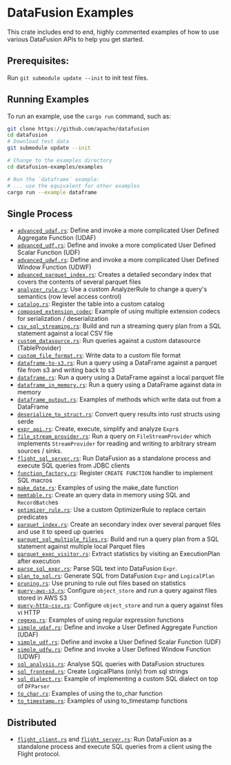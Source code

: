 <!---
  Licensed to the Apache Software Foundation (ASF) under one
  or more contributor license agreements.  See the NOTICE file
  distributed with this work for additional information
  regarding copyright ownership.  The ASF licenses this file
  to you under the Apache License, Version 2.0 (the
  "License"); you may not use this file except in compliance
  with the License.  You may obtain a copy of the License at

    http://www.apache.org/licenses/LICENSE-2.0

  Unless required by applicable law or agreed to in writing,
  software distributed under the License is distributed on an
  "AS IS" BASIS, WITHOUT WARRANTIES OR CONDITIONS OF ANY
  KIND, either express or implied.  See the License for the
  specific language governing permissions and limitations
  under the License.
-->

# DataFusion Examples

This crate includes end to end, highly commented examples of how to use
various DataFusion APIs to help you get started.

## Prerequisites:

Run `git submodule update --init` to init test files.

## Running Examples

To run an example, use the `cargo run` command, such as:

```bash
git clone https://github.com/apache/datafusion
cd datafusion
# Download test data
git submodule update --init

# Change to the examples directory
cd datafusion-examples/examples

# Run the `dataframe` example:
# ... use the equivalent for other examples
cargo run --example dataframe
```

## Single Process

- [`advanced_udaf.rs`](examples/advanced_udaf.rs): Define and invoke a more complicated User Defined Aggregate Function (UDAF)
- [`advanced_udf.rs`](examples/advanced_udf.rs): Define and invoke a more complicated User Defined Scalar Function (UDF)
- [`advanced_udwf.rs`](examples/advanced_udwf.rs): Define and invoke a more complicated User Defined Window Function (UDWF)
- [`advanced_parquet_index.rs`](examples/advanced_parquet_index.rs): Creates a detailed secondary index that covers the contents of several parquet files
- [`analyzer_rule.rs`](examples/analyzer_rule.rs): Use a custom AnalyzerRule to change a query's semantics (row level access control)
- [`catalog.rs`](examples/catalog.rs): Register the table into a custom catalog
- [`composed_extension_codec`](examples/composed_extension_codec.rs): Example of using multiple extension codecs for serialization / deserialization
- [`csv_sql_streaming.rs`](examples/csv_sql_streaming.rs): Build and run a streaming query plan from a SQL statement against a local CSV file
- [`custom_datasource.rs`](examples/custom_datasource.rs): Run queries against a custom datasource (TableProvider)
- [`custom_file_format.rs`](examples/custom_file_format.rs): Write data to a custom file format
- [`dataframe-to-s3.rs`](examples/external_dependency/dataframe-to-s3.rs): Run a query using a DataFrame against a parquet file from s3 and writing back to s3
- [`dataframe.rs`](examples/dataframe.rs): Run a query using a DataFrame against a local parquet file
- [`dataframe_in_memory.rs`](examples/dataframe_in_memory.rs): Run a query using a DataFrame against data in memory
- [`dataframe_output.rs`](examples/dataframe_output.rs): Examples of methods which write data out from a DataFrame
- [`deserialize_to_struct.rs`](examples/deserialize_to_struct.rs): Convert query results into rust structs using serde
- [`expr_api.rs`](examples/expr_api.rs): Create, execute, simplify and analyze `Expr`s
- [`file_stream_provider.rs`](examples/file_stream_provider.rs): Run a query on `FileStreamProvider` which implements `StreamProvider` for reading and writing to arbitrary stream sources / sinks.
- [`flight_sql_server.rs`](examples/flight/flight_sql_server.rs): Run DataFusion as a standalone process and execute SQL queries from JDBC clients
- [`function_factory.rs`](examples/function_factory.rs): Register `CREATE FUNCTION` handler to implement SQL macros
- [`make_date.rs`](examples/make_date.rs): Examples of using the make_date function
- [`memtable.rs`](examples/memtable.rs): Create an query data in memory using SQL and `RecordBatch`es
- [`optimizer_rule.rs`](examples/optimizer_rule.rs): Use a custom OptimizerRule to replace certain predicates
- [`parquet_index.rs`](examples/parquet_index.rs): Create an secondary index over several parquet files and use it to speed up queries
- [`parquet_sql_multiple_files.rs`](examples/parquet_sql_multiple_files.rs): Build and run a query plan from a SQL statement against multiple local Parquet files
- [`parquet_exec_visitor.rs`](examples/parquet_exec_visitor.rs): Extract statistics by visiting an ExecutionPlan after execution
- [`parse_sql_expr.rs`](examples/parse_sql_expr.rs): Parse SQL text into DataFusion `Expr`.
- [`plan_to_sql.rs`](examples/plan_to_sql.rs): Generate SQL from DataFusion `Expr` and `LogicalPlan`
- [`pruning.rs`](examples/pruning.rs): Use pruning to rule out files based on statistics
- [`query-aws-s3.rs`](examples/external_dependency/query-aws-s3.rs): Configure `object_store` and run a query against files stored in AWS S3
- [`query-http-csv.rs`](examples/query-http-csv.rs): Configure `object_store` and run a query against files vi HTTP
- [`regexp.rs`](examples/regexp.rs): Examples of using regular expression functions
- [`simple_udaf.rs`](examples/simple_udaf.rs): Define and invoke a User Defined Aggregate Function (UDAF)
- [`simple_udf.rs`](examples/simple_udf.rs): Define and invoke a User Defined Scalar Function (UDF)
- [`simple_udfw.rs`](examples/simple_udwf.rs): Define and invoke a User Defined Window Function (UDWF)
- [`sql_analysis.rs`](examples/sql_analysis.rs): Analyse SQL queries with DataFusion structures
- [`sql_frontend.rs`](examples/sql_frontend.rs): Create LogicalPlans (only) from sql strings
- [`sql_dialect.rs`](examples/sql_dialect.rs): Example of implementing a custom SQL dialect on top of `DFParser`
- [`to_char.rs`](examples/to_char.rs): Examples of using the to_char function
- [`to_timestamp.rs`](examples/to_timestamp.rs): Examples of using to_timestamp functions

## Distributed

- [`flight_client.rs`](examples/flight/flight_client.rs) and [`flight_server.rs`](examples/flight/flight_server.rs): Run DataFusion as a standalone process and execute SQL queries from a client using the Flight protocol.

